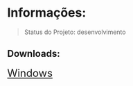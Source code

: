 <h1>Informações:</h1>

> Status do Projeto: desenvolvimento

<h2>Downloads:</h2>
<a href='https://github.com/MateusParra/Faltas/raw/refs/heads/main/dist/faltas.exe' style="font-size: 24px;">Windows</a>
